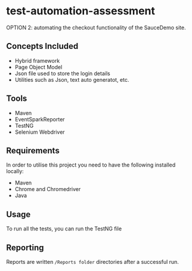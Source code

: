 # test-automation-assessment

OPTION 2: automating the checkout functionality of the SauceDemo site. 

## Concepts Included

* Hybrid framework 
* Page Object Model 
* Json file used to store the login details 
* Utilities such as Json, text auto generatot, etc. 


## Tools

* Maven
* EventSparkReporter 
* TestNG
* Selenium Webdriver


## Requirements

In order to utilise this project you need to have the following installed locally:

* Maven 
* Chrome and Chromedriver
* Java 

## Usage

To run all the tests, you can run the TestNG file 


## Reporting

Reports are written `/Reports folder` directories after a successful run.
